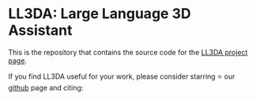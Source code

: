 # LL3DA: Large Language 3D Assistant

This is the repository that contains the source code for the [LL3DA project page](https://m3dbench.github.io/).

If you find LL3DA useful for your work, please consider starring ⭐ our [github](https://github.com/OpenM3D) page and citing:


